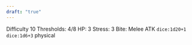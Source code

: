 ```yaml
---
draft: "true"
---
```


Difficulty 10
Thresholds: 4/8
HP: 3
Stress: 3
Bite: Melee
ATK `dice:1d20+1`
`dice:1d6+3` physical